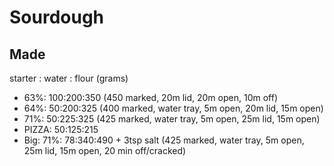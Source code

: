 # Sourdough

## Made

starter : water : flour (grams)

* 63%: 100:200:350 (450 marked, 20m lid, 20m open, 10m off)
* 64%: 50:200:325 (400 marked, water tray, 5m open, 20m lid, 15m open)
* 71%: 50:225:325 (425 marked, water tray, 5m open, 25m lid, 15m open)
* PIZZA: 50:125:215
* Big: 71%: 78:340:490 + 3tsp salt (425 marked, water tray, 5m open, 25m lid, 15m open, 20 min off/cracked)
